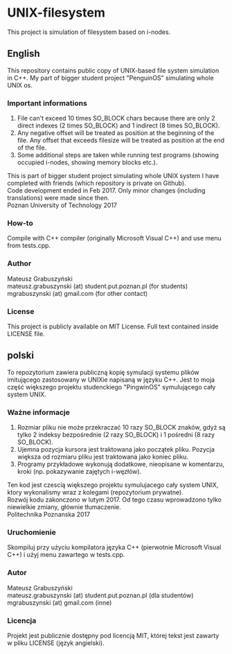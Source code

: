 # UNIX-filesystem
This project is simulation of filesystem based on i-nodes.

## English
This repository contains public copy of UNIX-based file system simulation in C++. My part of bigger student project "PenguinOS" simulating whole UNIX os.

### Important informations
1) File can't exceed 10 times SO_BLOCK chars because there are only 2 direct indexes (2 times SO_BLOCK) and 1 indirect (8 times SO_BLOCK).
2) Any negative offset will be treated as position at the beginning of the file. Any offset that exceeds filesize will be treated as position at the end of the file.
3) Some additional steps are taken while running test programs (showing occupied i-nodes, showing memory blocks etc.).

This is part of bigger student project simulating whole UNIX system I have completed with friends (which repository is private on Github).  
Code development ended in Feb 2017. Only minor changes (including translations) were made since then.  
Poznan University of Technology 2017

### How-to
Compile with C++ compiler (originally Microsoft Visual C++) and use menu from tests.cpp.

### Author
Mateusz Grabuszyński  
mateusz.grabuszynski (at) student.put.poznan.pl (for students)  
mgrabuszynski (at) gmail.com (for other contact)

### License
This project is publicly available on MIT License. Full text contained inside LICENSE file.

## polski 
To repozytorium zawiera publiczną kopię symulacji systemu plików imitującego zastosowany w UNIXie napisaną w języku C++. Jest to moja część większego projektu studenckiego "PingwinOS" symulującego cały system UNIX.

### Ważne informacje
1) Rozmiar pliku nie może przekraczać 10 razy SO_BLOCK znaków, gdyż są tylko 2 indeksy bezpośrednie (2 razy SO_BLOCK) i 1 pośredni (8 razy SO_BLOCK).
2) Ujemna pozycja kursora jest traktowana jako początek pliku. Pozycja większa od rozmiaru pliku jest traktowana jako koniec pliku.
3) Programy przykładowe wykonują dodatkowe, nieopisane w komentarzu, kroki (np. pokazywanie zajętych i-węzłów).

Ten kod jest czescią większego projektu symulujacego cały system UNIX, ktory wykonalismy wraz z kolegami (repozytorium prywatne).  
Rozwój kodu zakonczono w lutym 2017. Od tego czasu wprowadzono tylko niewielkie zmiany, głównie tłumaczenie.  
Politechnika Poznanska 2017

### Uruchomienie
Skompiluj przy użyciu kompilatora języka C++ (pierwotnie Microsoft Visual C++) i użyj menu zawartego w tests.cpp.

### Autor
Mateusz Grabuszyński  
mateusz.grabuszynski (at) student.put.poznan.pl (dla studentów)  
mgrabuszynski (at) gmail.com (inne)

### Licencja
Projekt jest publicznie dostępny pod licencją MIT, której tekst jest zawarty w pliku LICENSE (język angielski).
